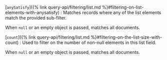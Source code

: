[`anySatisfy`]({% link query-api/filtering/list.md %}#filtering-on-list-elements-with-anysatisfy)
: Matches records where any of the list elements match the provided sub-filter.

  When `null` or an empty object is passed, matches all documents.

[`count`]({% link query-api/filtering/list.md %}#filtering-on-the-list-size-with-count)
: Used to filter on the number of non-null elements in this list field.

  When `null` or an empty object is passed, matches all documents.
